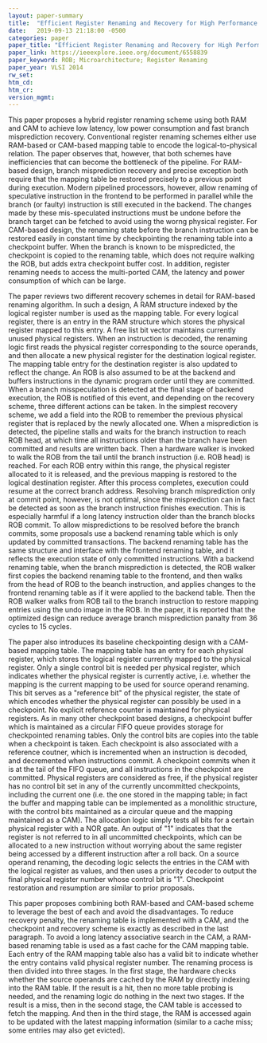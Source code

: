 ```yaml
---
layout: paper-summary
title:  "Efficient Register Renaming and Recovery for High Performance Processors"
date:   2019-09-13 21:18:00 -0500
categories: paper
paper_title: "Efficient Register Renaming and Recovery for High Performance Processors"
paper_link: https://ieeexplore.ieee.org/document/6558839
paper_keyword: ROB; Microarchitecture; Register Renaming
paper_year: VLSI 2014
rw_set: 
htm_cd: 
htm_cr: 
version_mgmt: 
---
```


This paper proposes a hybrid register renaming scheme using both RAM and CAM to achieve low latency, low power consumption
and fast branch misprediction recovery. Conventional register renaming schemes either use RAM-based or CAM-based mapping 
table to encode the logical-to-physical relation. The paper observes that, however, that both schemes have inefficiencies
that can become the bottleneck of the pipeline. For RAM-based design, branch misprediction recovery and precise exception
both require that the mapping table be restored precisely to a previous point during execution. Modern pipelined processors, 
however, allow renaming of speculative instruction in the frontend to be performed in parallel while the branch (or faulty) 
instruction is still executed in the backend. The changes made by these mis-speculated instructions must be undone before 
the branch target can be fetched to avoid using the worng physical register. For CAM-based design, the renaming state before
the branch instruction can be restored easily in constant time by checkpointing the renaming table into a checkpoint buffer.
When the branch is known to be mispredicted, the checkpoint is copied to the renaming table, which does not require walking
the ROB, but adds extra checkpoint buffer cost. In addition, register renaming needs to access the multi-ported CAM, the 
latency and power consumption of which can be large.

The paper reviews two different recovery schemes in detail for RAM-based renaming algorithm. In such a design, A RAM structure 
indexed by the logical register number is used as the mapping table. For every logical register, there is an entry in
the RAM structure which stores the physical register mapped to this entry. A free list bit vector maintains currently
unused physical registers. When an instruction is decoded, the renaming logic first reads the physical register corresponding
to the source operands, and then allocate a new physical register for the destination logical register. The mapping table
entry for the destination register is also updated to reflect the change. An ROB is also assumed to be at the backend
and buffers instructions in the dynamic program order until they are committed. When a branch misspeculation is detected
at the final stage of backend execution, the ROB is notified of this event, and depending on the recovery scheme, three
different actions can be taken. In the simplest recovery scheme, we add a field into the ROB to remember the previous 
physical register that is replaced by the newly allocated one. When a misprediction is detected, the pipeline stalls and 
waits for the branch instruction to reach ROB head, at which time all instructions older than the branch have been committed
and results are written back. Then a hardware walker is invoked to walk the ROB from the tail until the branch instruction
(i.e. ROB head) is reached. For each ROB entry within this range, the physical register allocated to it is released,
and the previous mapping is restored to the logical destination register. After this process completes, execution could 
resume at the correct branch address. Resolving branch misprediction only at commit point, however, is not optimal, since
the misprediction can in fact be detected as soon as the branch instruction finishes execution. This is especially harmful
if a long latency instruction older than the branch blocks ROB commit. To allow mispredictions to be resolved before the
branch commits, some proposals use a backend renaming table which is only updated by committed transactions. The backend 
renaming table has the same structure and interface with the frontend renaming table, and it reflects the execution
state of only committed instructions. With a backend renaming table, when the branch misprediction is detected, the ROB
walker first copies the backend renaming table to the frontend, and then walks from the head of ROB to the beanch instruction,
and applies changes to the frontend renaming table as if it were applied to the backend table. Then the ROB walker walks 
from ROB tail to the branch instruction to restore mapping entries using the undo image in the ROB. In the paper, it is 
reported that the optimized design can reduce average branch misprediction panalty from 36 cycles to 15 cycles. 

The paper also introduces its baseline checkpointing design with a CAM-based mapping table. The mapping table has an entry
for each physical register, which stores the logical register currently mapped to the physical register. Only a single
control bit is needed per physical register, which indicates whether the physical register is currently active, i.e. whether
the mapping is the current mapping to be used for source operand renaming. This bit serves as a "reference bit" of the physical
register, the state of which encodes whether the physical register can possibly be used in a checkpoint. No explicit reference
counter is maintained for physical registers. As in many other checkpoint based designs, a checkpoint buffer which is 
maintained as a circular FIFO queue provides storage for checkpointed renaming tables. Only the control bits are copies into
the table when a checkpoint is taken. Each checkpoint is also associated with a reference coutner, which is incremented 
when an instruction is decoded, and decremented when instructions commit. A checkpoint commits when it is at the tail 
of the FIFO queue, and all instructions in the checkpoint are committed. Physical registers are considered as free, if 
the physical register has no control bit set in any of the currently uncommitted checkpoints, including the current one
(i.e. the one stored in the mapping table; in fact the buffer and mapping table can be implemented as a monolithic structure,
with the control bits maintained as a circular queue and the mapping maintained as a CAM). The allocation logic simply tests
all bits for a certain physical register with a NOR gate. An output of "1" indicates that the register is not referred to in
all uncommitted checkpoints, which can be allocated to a new instruction without worrying about the same register
being accessed by a different instruction after a roll back. On a source operand renaming, the decoding logic selects 
the entries in the CAM with the logical register as values, and then uses a priority decoder to output the final physical
register number whose control bit is "1". Checkpoint restoration and resumption are similar to prior proposals.

This paper proposes combining both RAM-based and CAM-based scheme to leverage the best of each and avoid the disadvantages.
To reduce recovery penalty, the renaming table is implemented with a CAM, and the checkpoint and recovery scheme is exactly 
as described in the last paragraph. To avoid a long latency associative search in the CAM, a RAM-based renaming table is 
used as a fast cache for the CAM mapping table. Each entry of the RAM mapping table also has a valid bit to indicate whether
the entry contains valid physical register number. The renaming process is then divided into three stages. In the first stage,
the hardware checks whether the source operands are cached by the RAM by directly indexing into the RAM table. If the result
is a hit, then no more table probing is needed, and the renaming logic do nothing in the next two stages. If the result is 
a miss, then in the second stage, the CAM table is accessed to fetch the mapping. And then in the third stage, the RAM
is accessed again to be updated with the latest mapping information (similar to a cache miss; some entries may also get evicted).
